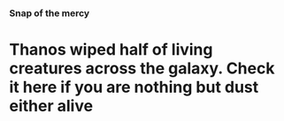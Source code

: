 ### Snap of the mercy
# Thanos wiped half of living creatures across the galaxy. Check it here if you are nothing but dust either alive


